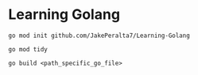 # Learning Golang
 
`go mod init github.com/JakePeralta7/Learning-Golang`

`go mod tidy`

`go build <path_specific_go_file>`